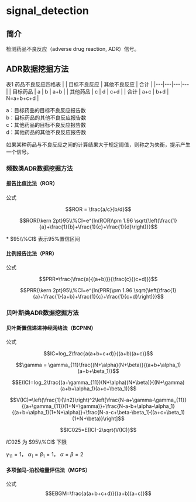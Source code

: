<link rel="stylesheet" type="text/css" href="auto-number-title.css" />

# signal_detection

## 简介
检测药品不良反应（adverse drug reaction, ADR）信号。

## ADR数据挖掘方法

表1 药品不良反应四格表
|  | 目标不良反应 | 其他不良反应 | 合计 |
|---|---|---|---|
| 目标药品 | a | b | a+b |
| 其他药品 | c | d | c+d |
| 合计 | a+c | b+d | N=a+b+c+d |

a：目标药品的目标不良反应报告数<br> 
b：目标药品的其他不良反应报告数<br> 
c：其他药品的目标不良反应报告数<br> 
d：其他药品的其他不良反应报告数<br> 

如果某种药品与不良反应之间的计算结果大于规定阈值，则称之为失衡，提示产生一个信号。<br> 

### 频数类ADR数据挖掘方法

#### 报告比值比法（ROR）
公式<br> 

$$ROR = \frac{a/c}{b/d}$$

$$ROR{\kern 2pt}95\\%CI=e^{ln(ROR)\pm 1.96 \sqrt{\left(\frac{1}{a}+\frac{1}{b}+\frac{1}{c}+\frac{1}{d}\right)}}$$

\* $95\\%CI$ 表示95\%置信区间

#### 比例报告比法（PRR）
公式<br> 

$$PRR=\frac{\frac{a}{(a+b)}}{\frac{c}{(c+d)}}$$

$$PRR{\kern 2pt}95\\%CI=e^{ln(PRR)\pm 1.96 \sqrt{\left(\frac{1}{a}+\frac{1}{a+b}+\frac{1}{c}+\frac{1}{c+d}\right)}}$$

### 贝叶斯类ADR数据挖掘方法

#### 贝叶斯置信递进神经网络法（BCPNN）
公式<br> 


$$IC=log_2\frac{a(a+b+c+d)}{(a+b)(a+c)}$$

$$\gamma = \gamma_{11}\frac{(N+\alpha)(N+\beta)}{(a+b+\alpha_1)(a+b+\beta_1)}$$

$$E(IC)=log_2\frac{(a+\gamma_{11})(N+\alpha)(N+\beta)}{(N+\gamma)(a+b+\alpha_1)(a+c+\beta_1)}$$

$$V(IC)=\left(\frac{1}{\ln2}\right)^2\left[\frac{N-a+\gamma-\gamma_{11}}{(a+\gamma_{11})(1+N+\gamma)}+\frac{N-a-b+\alpha-\alpha_1}{(a+b+\alpha_1)(1+N+\alpha)}+\frac{N-a-c+\beta-\beta_1}{(a+c+\beta_1)(1+N+\beta)}\right]$$

$$IC025=E(IC)-2\sqrt{V(IC)}$$

$IC025$ 为 $95\\%CI$ 下限

$\gamma_{11}=1$， $\alpha_1=\beta_1=1$， $\alpha=\beta=2$
#### 多项伽马-泊松缩量评估法（MGPS）
公式<br> 
$$EBGM=\frac{a(a+b+c+d)}{(a+b)(a+c)}$$
